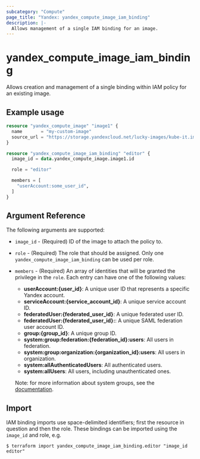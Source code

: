```yaml
---
subcategory: "Compute"
page_title: "Yandex: yandex_compute_image_iam_binding"
description: |-
  Allows management of a single IAM binding for an image.
---
```



# yandex_compute_image_iam_binding




Allows creation and management of a single binding within IAM policy for an existing image.

## Example usage

```terraform
resource "yandex_compute_image" "image1" {
  name       = "my-custom-image"
  source_url = "https://storage.yandexcloud.net/lucky-images/kube-it.img"
}

resource "yandex_compute_image_iam_binding" "editor" {
  image_id = data.yandex_compute_image.image1.id

  role = "editor"

  members = [
    "userAccount:some_user_id",
  ]
}
```

## Argument Reference

The following arguments are supported:

* `image_id` - (Required) ID of the image to attach the policy to.

* `role` - (Required) The role that should be assigned. Only one `yandex_compute_image_iam_binding` can be used per role.

* `members` - (Required) An array of identities that will be granted the privilege in the `role`. Each entry can have one of the following values:
  * **userAccount:{user_id}**: A unique user ID that represents a specific Yandex account.
  * **serviceAccount:{service_account_id}**: A unique service account ID.
  * **federatedUser:{federated_user_id}**: A unique federated user ID.
  * **federatedUser:{federated_user_id}:**: A unique SAML federation user account ID.
  * **group:{group_id}**: A unique group ID.
  * **system:group:federation:{federation_id}:users**: All users in federation.
  * **system:group:organization:{organization_id}:users**: All users in organization.
  * **system:allAuthenticatedUsers**: All authenticated users.
  * **system:allUsers**: All users, including unauthenticated ones.

  Note: for more information about system groups, see the [documentation](https://cloud.yandex.com/docs/iam/concepts/access-control/system-group).

## Import

IAM binding imports use space-delimited identifiers; first the resource in question and then the role. These bindings can be imported using the `image_id` and role, e.g.

```
$ terraform import yandex_compute_image_iam_binding.editor "image_id editor"
```
